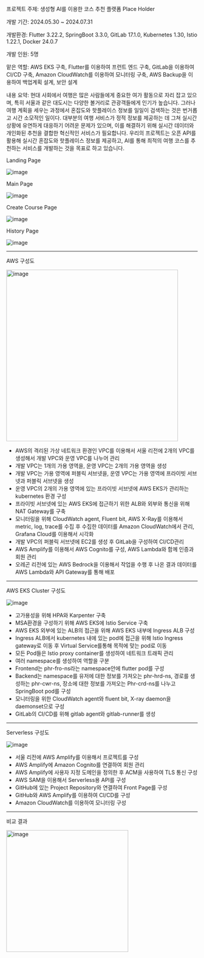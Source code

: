 프로젝트 주제: 생성형 AI를 이용한 코스 추천 플랫폼 Place Holder

개발 기간: 
2024.05.30 ~ 2024.07.31

개발환경: 
Flutter 3.22.2, SpringBoot 3.3.0, GitLab 17.1.0, Kubernetes 1.30, Istio 1.22.1, Docker 24.0.7

개발 인원: 
5명

맡은 역할: 
AWS EKS 구축, Flutter를 이용하여 프런트 엔드 구축, GitLab을 이용하여 CI/CD 구축, Amazon CloudWatch를 이용하여 모니터링 구축, AWS Backup을 이용하여 백업계획 설계, 보안 설계

내용 요약:
현대 사회에서 여행은 많은 사람들에게 중요한 여가 활동으로 자리 잡고 있으며, 특히 서울과 같은 대도시는 다양한 볼거리로 관광객들에게 인기가 높습니다. 그러나 여행 계획을 세우는 과정에서 혼잡도와 핫플레이스 정보를 일일이 검색하는 것은 번거롭고 시간 소모적인 일이다. 대부분의 여행 서비스가 정적 정보를 제공하는 데 그쳐 실시간 상황에 유연하게 대응하기 어려운 문제가 있으며, 이를 해결하기 위해 실시간 데이터와 개인화된 추천을 결합한 혁신적인 서비스가 필요합니다. 우리의 프로젝트는 오픈 API를 활용해 실시간 혼잡도와 핫플레이스 정보를 제공하고, AI를 통해 최적의 여행 코스를 추천하는 서비스를 개발하는 것을 목표로 하고 있습니다.
   
Landing Page 

![image](https://github.com/user-attachments/assets/8b4675ea-9eda-4ef9-b973-872053420475)

Main Page

![image](https://github.com/user-attachments/assets/305c21de-51f0-4c9e-b02c-176a2e6b74d8)

Create Course Page

![image](https://github.com/user-attachments/assets/bc32b8c7-71f3-4f3a-a307-33db8a89fe4f)

History Page

![image](https://github.com/user-attachments/assets/22a5244b-240b-4e94-9688-ef989159a48d)

---

AWS 구성도

<img width="452" alt="image" src="https://github.com/user-attachments/assets/bc4d5107-1866-40b7-b7be-6ae0c8746897">

-	AWS의 격리된 가상 네트워크 환경인 VPC를 이용해서 서울 리전에 2개의 VPC를 생성해서 개발 VPC와 운영 VPC를 나누어 관리
-	개발 VPC는 1개의 가용 영역을, 운영 VPC는 2개의 가용 영역을 생성
-	개발 VPC는 가용 영역에 퍼블릭 서브넷을, 운영 VPC는 가용 영역에 프라이빗 서브넷과 퍼블릭 서브넷을 생성
-	운영 VPC의 2개의 가용 영역에 있는 프라이빗 서브넷에 AWS EKS가 관리하는 kubernetes 환경 구성	
-	프라이빗 서브넷에 있는 AWS EKS에 접근하기 위한 ALB와 외부와 통신을 위해 NAT Gateway를 구축
-	모니터링을 위해 CloudWatch agent, Fluent bit, AWS X-Ray를 이용해서 metric, log, trace를 수집 후 수집한 데이터를 Amazon CloudWatch에서 관리, Grafana Cloud를 이용해서 시각화
-	개발 VPC의 퍼블릭 서브넷에 EC2를 생성 후 GitLab을 구성하여 CI/CD관리
-	AWS Amplify를 이용해서 AWS Cognito를 구성, AWS Lambda와 함께 인증과 회원 관리
-	오레곤 리전에 있는 AWS Bedrock을 이용해서 작업을 수행 후 나온 결과 데이터를 AWS Lambda와 API Gateway를 통해 배포

---
 
AWS EKS Cluster 구성도

![image](https://github.com/user-attachments/assets/de16ab73-1d15-4e13-aaa9-57cda887d0c1)

-	고가용성을 위해 HPA와 Karpenter 구축
-	MSA환경을 구성하기 위해 AWS EKS에 Istio Service 구축
-	AWS EKS 외부에 있는 ALB의 접근을 위해 AWS EKS 내부에 Ingress ALB 구성
-	Ingress ALB에서 kubernetes 내에 있는 pod에 접근을 위해 Istio Ingress gateway로 이동 후 Virtual Service를통해 목적에 맞는 pod로 이동
-	모든 Pod들은 Istio proxy container를 생성하여 네트워크 트래픽 관리
-	여러 namespace를 생성하여 역할을 구분
-	Frontend는 phr-fro-ns라는 namespace안에 flutter pod를 구성
-	Backend는 namespace를 유저에 대한 정보를 가져오는 phr-hrd-ns, 경로를 생성하는 phr-cwr-ns, 장소에 대한 정보를 가져오는 Phr-crd-ns를 나누고 SpringBoot pod를 구성
-	모니터링을 위한 CloudWatch agent와 fluent bit, X-ray daemon을 daemonset으로 구성
-	GitLab의 CI/CD를 위해 gitlab agent와 gitlab-runner를 생성

---

Serverless 구성도

![image](https://github.com/user-attachments/assets/697e7da1-e331-417a-a1c5-2ba46f7aea5b)

-	서울 리전에 AWS Amplify를 이용해서 프로젝트를 구성
-	AWS Amplify에 Amazon Cognito를 연결하여 회원 관리
-	AWS Amplify에 사용자 지정 도메인을 정의한 후 ACM을 사용하여 TLS 통신 구성
-	AWS SAM을 이용해서 Serverless용 API를 구성
-	GitHub에 있는 Project Repository와 연결하여 Front Page를 구성
-	GitHub와 AWS Amplify를 이용하여 CI/CD를 구성
-	Amazon CloudWatch를 이용하여 모니터링 구성

---

비교 결과

<img width="321" alt="image" src="https://github.com/user-attachments/assets/af9ab2e6-d3ca-487c-a2fa-5d7728412f8d">

